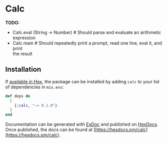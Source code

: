 # Calc

**TODO:**
- Calc.eval (String -> Number) # Should parse and evaluate an arithmetic expression  
- Calc.main # Should repeatedly print a prompt, read one line, eval it, and print  
the result

## Installation

If [available in Hex](https://hex.pm/docs/publish), the package can be installed
by adding `calc` to your list of dependencies in `mix.exs`:

```elixir
def deps do
  [
    {:calc, "~> 0.1.0"}
  ]
end
```

Documentation can be generated with [ExDoc](https://github.com/elixir-lang/ex_doc)
and published on [HexDocs](https://hexdocs.pm). Once published, the docs can
be found at [https://hexdocs.pm/calc](https://hexdocs.pm/calc).
